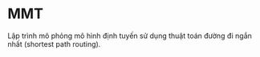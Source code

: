 # MMT
Lập trình mô phỏng mô hình định tuyến sử dụng thuật toán đường đi ngắn nhất (shortest path routing).
